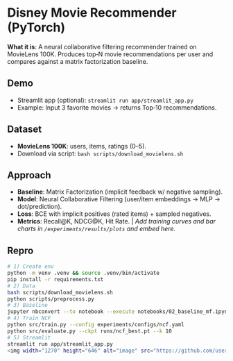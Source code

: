 
# Disney Movie Recommender (PyTorch)
**What it is**: A neural collaborative filtering recommender trained on MovieLens 100K. Produces top‑N movie recommendations per user and compares against a matrix factorization baseline.
## Demo
- Streamlit app (optional): `streamlit run app/streamlit_app.py`
- Example: Input 3 favorite movies → returns Top‑10 recommendations.
## Dataset
- **MovieLens 100K**: users, items, ratings (0–5).  
- Download via script: `bash scripts/download_movielens.sh`
## Approach
- **Baseline**: Matrix Factorization (implicit feedback w/ negative sampling).  
- **Model**: Neural Collaborative Filtering (user/item embeddings → MLP → dot/prediction).  
- **Loss**: BCE with implicit positives (rated items) + sampled negatives.  
- **Metrics**: Recall@K, NDCG@K, Hit Rate.
 |
_Add training curves and bar charts in `/experiments/results/plots` and embed here._
## Repro
```bash
# 1) Create env
python -m venv .venv && source .venv/bin/activate
pip install -r requirements.txt
# 2) Data
bash scripts/download_movielens.sh
python scripts/preprocess.py
# 3) Baseline
jupyter nbconvert --to notebook --execute notebooks/02_baseline_mf.ipynb
# 4) Train NCF
python src/train.py --config experiments/configs/ncf.yaml
python src/evaluate.py --ckpt runs/ncf_best.pt --k 10
# 5) Streamlit 
streamlit run app/streamlit_app.py
<img width="1270" height="646" alt="image" src="https://github.com/user-attachments/assets/d3347966-8bb0-4e05-9a3c-45dd0b42c1d5" />

